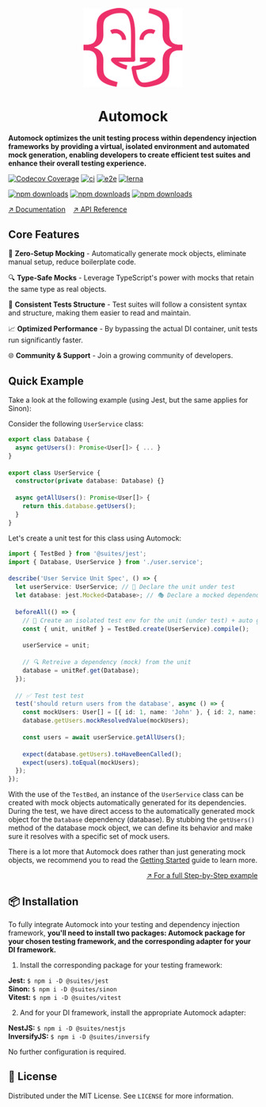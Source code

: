 <p align="center">
  <img width="200" src="https://raw.githubusercontent.com/suites-dev/suites/master/logo.png" alt="Logo" />
</p>

<h1 align="center">Automock</h1>

<p>
<strong>Automock optimizes the unit testing process within dependency injection frameworks by providing a virtual, isolated environment and automated mock
generation, enabling developers to create efficient test suites and enhance their overall testing experience.</strong>
</p>

[![Codecov Coverage](https://img.shields.io/codecov/c/github/suites-dev/suites/master.svg?style=flat-square)](https://codecov.io/gh/suites-dev/suites)
[![ci](https://github.com/suites-dev/suites/actions/workflows/set-coverage.yml/badge.svg?branch=master)](https://github.com/suites-dev/suites/actions)
[![e2e](https://github.com/suites-dev/suites/actions/workflows/e2e.yml/badge.svg?branch=master)](https://github.com/suites-dev/suites/actions)
[![lerna](https://img.shields.io/badge/maintained%20with-lerna-cc00ff.svg)](https://lerna.js.org/)

[![npm downloads](https://img.shields.io/npm/dm/@suites/jest.svg?label=%40automock%2Fjest)](https://npmjs.org/package/@suites/jest "View this project on npm")
[![npm downloads](https://img.shields.io/npm/dm/@suites/sinon.svg?label=%40automock%2Fsinon)](https://npmjs.org/package/@suites/sinon "View this project on npm")
[![npm downloads](https://img.shields.io/npm/dm/@suites/core.svg?label=%40automock%2Fcore)](https://npmjs.org/package/@suites/core "View this project on npm")

[↗️ Documentation](https://automock.dev/docs) &nbsp;&nbsp; [↗️ API Reference](https://automock.dev/api-reference)

## Core Features

🚀 **Zero-Setup Mocking** - Automatically generate mock objects, eliminate manual setup, reduce boilerplate code.

🔍 **Type-Safe Mocks** - Leverage TypeScript's power with mocks that retain the same type as real objects.

📄 **Consistent Tests Structure** - Test suites will follow a consistent syntax and structure, making them easier to 
read and maintain.

📈 **Optimized Performance** - By bypassing the actual DI container, unit tests run significantly faster.

🌐 **Community & Support** - Join a growing community of developers.

## Quick Example

Take a look at the following example (using Jest, but the same applies for Sinon):

Consider the following `UserService` class:
```typescript
export class Database {
  async getUsers(): Promise<User[]> { ... }
}

export class UserService {
  constructor(private database: Database) {}

  async getAllUsers(): Promise<User[]> {
    return this.database.getUsers();
  }
}
```

Let's create a unit test for this class using Automock:
```typescript
import { TestBed } from '@suites/jest';
import { Database, UserService } from './user.service'; 

describe('User Service Unit Spec', () => {
  let userService: UserService; // 🧪 Declare the unit under test
  let database: jest.Mocked<Database>; // 🎭 Declare a mocked dependency

  beforeAll(() => {
    // 🚀 Create an isolated test env for the unit (under test) + auto generated mock objects
    const { unit, unitRef } = TestBed.create(UserService).compile(); 

    userService = unit;

    // 🔍 Retreive a dependency (mock) from the unit
    database = unitRef.get(Database);
  });

  // ✅ Test test test
  test('should return users from the database', async () => {
    const mockUsers: User[] = [{ id: 1, name: 'John' }, { id: 2, name: 'Jane' }];
    database.getUsers.mockResolvedValue(mockUsers);

    const users = await userService.getAllUsers();

    expect(database.getUsers).toHaveBeenCalled();
    expect(users).toEqual(mockUsers);
  });
});
```

With the use of the `TestBed`, an instance of the `UserService` class can be created with mock objects automatically
generated for its dependencies. During the test, we have direct access to the automatically generated mock object for
the `Database` dependency (database). By stubbing the `getUsers()` method of the database mock object, we can define
its behavior and make sure it resolves with a specific set of mock users.

There is a lot more that Automock does rather than just generating mock objects, we recommend you to read the
[Getting Started](https://automock.dev/docs/getting-started) guide to learn more.

<p align="right"><a href="https://automock.dev/docs/getting-started/examples">↗️ For a full Step-by-Step example</a></p>

## :package: Installation

To fully integrate Automock into your testing and dependency injection framework, **you'll need to install two packages:
Automock package for your chosen testing framework, and the corresponding adapter for your DI framework.**

1. Install the corresponding package for your testing framework:

**Jest:** `$ npm i -D @suites/jest` \
**Sinon:** `$ npm i -D @suites/sinon` \
**Vitest:** `$ npm i -D @suites/vitest`

2. And for your DI framework, install the appropriate Automock adapter:

**NestJS:** `$ npm i -D @suites/nestjs` \
**InversifyJS:** `$ npm i -D @suites/inversify`

No further configuration is required.

## :scroll: License

Distributed under the MIT License. See `LICENSE` for more information.
